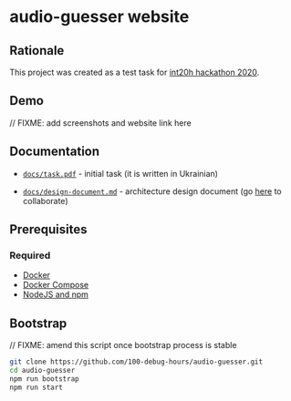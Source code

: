 # audio-guesser website


## Rationale
This project was created as a test task for [int20h hackathon 2020](https://int20h.best-kyiv.org/).

## Demo

// FIXME: add screenshots and website link here


## Documentation

* [`docs/task.pdf`](docs/task.pdf) - initial task (it is written
in Ukrainian)

* [`docs/design-document.md`](docs/design-document.md) - architecture design document (go [here](https://hackmd.io/@Veetaha/audio-guesser-design-doc) to collaborate)

## Prerequisites

### Required

* [Docker](https://docs.docker.com/get-started)
* [Docker Compose](https://docs.docker.com/compose)
* [NodeJS and npm](https://nodejs.org/en/)

## Bootstrap

// FIXME: amend this script once bootstrap process is stable

```bash
git clone https://github.com/100-debug-hours/audio-guesser.git
cd audio-guesser
npm run bootstrap
npm run start
```
